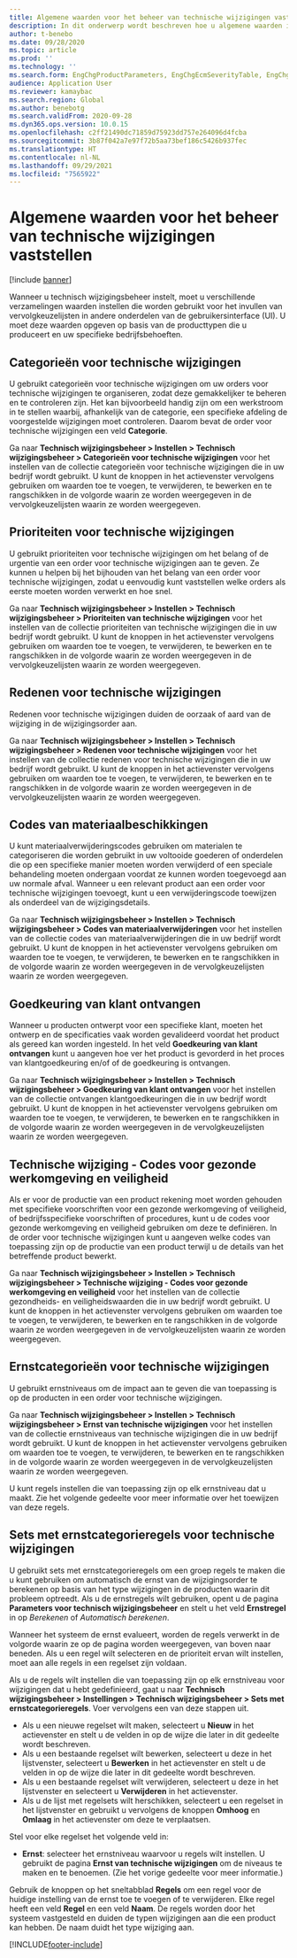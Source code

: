 ```yaml
---
title: Algemene waarden voor het beheer van technische wijzigingen vaststellen
description: In dit onderwerp wordt beschreven hoe u algemene waarden instelt die worden gebruikt voor parameters in verschillende onderdelen van technisch wijzigingsbeheer.
author: t-benebo
ms.date: 09/28/2020
ms.topic: article
ms.prod: ''
ms.technology: ''
ms.search.form: EngChgProductParameters, EngChgEcmSeverityTable, EngChgEcmSeverityRuleSet, EngChgEcmSeverityLookup,EngChgEcmSeverityChart,EngChgEcmRequestSeverityChart,EngChgEcmPriorityTable, EngChgEcmPriorityLookup, EngChgEcmPriorityChart, EngChgEcmMaterialDisposition, EngChgEcmEH
audience: Application User
ms.reviewer: kamaybac
ms.search.region: Global
ms.author: benebotg
ms.search.validFrom: 2020-09-28
ms.dyn365.ops.version: 10.0.15
ms.openlocfilehash: c2ff21490dc71859d75923dd757e264096d4fcba
ms.sourcegitcommit: 3b87f042a7e97f72b5aa73bef186c5426b937fec
ms.translationtype: HT
ms.contentlocale: nl-NL
ms.lasthandoff: 09/29/2021
ms.locfileid: "7565922"
---
```

# <a name="establish-common-values-for-engineering-change-management"></a>Algemene waarden voor het beheer van technische wijzigingen vaststellen

[!include [banner](../includes/banner.md)]

Wanneer u technisch wijzigingsbeheer instelt, moet u verschillende verzamelingen waarden instellen die worden gebruikt voor het invullen van vervolgkeuzelijsten in andere onderdelen van de gebruikersinterface (UI). U moet deze waarden opgeven op basis van de producttypen die u produceert en uw specifieke bedrijfsbehoeften.

## <a name="engineering-change-categories"></a>Categorieën voor technische wijzigingen

U gebruikt categorieën voor technische wijzigingen om uw orders voor technische wijzigingen te organiseren, zodat deze gemakkelijker te beheren en te controleren zijn. Het kan bijvoorbeeld handig zijn om een werkstroom in te stellen waarbij, afhankelijk van de categorie, een specifieke afdeling de voorgestelde wijzigingen moet controleren. Daarom bevat de order voor technische wijzigingen een veld **Categorie**.

Ga naar **Technisch wijzigingsbeheer \> Instellen \> Technisch wijzigingsbeheer \> Categorieën voor technische wijzigingen** voor het instellen van de collectie categorieën voor technische wijzigingen die in uw bedrijf wordt gebruikt. U kunt de knoppen in het actievenster vervolgens gebruiken om waarden toe te voegen, te verwijderen, te bewerken en te rangschikken in de volgorde waarin ze worden weergegeven in de vervolgkeuzelijsten waarin ze worden weergegeven.

## <a name="engineering-change-priorities"></a>Prioriteiten voor technische wijzigingen

U gebruikt prioriteiten voor technische wijzigingen om het belang of de urgentie van een order voor technische wijzigingen aan te geven. Ze kunnen u helpen bij het bijhouden van het belang van een order voor technische wijzigingen, zodat u eenvoudig kunt vaststellen welke orders als eerste moeten worden verwerkt en hoe snel.

Ga naar **Technisch wijzigingsbeheer \> Instellen \> Technisch wijzigingsbeheer \> Prioriteiten van technische wijzigingen** voor het instellen van de collectie prioriteiten van technische wijzigingen die in uw bedrijf wordt gebruikt. U kunt de knoppen in het actievenster vervolgens gebruiken om waarden toe te voegen, te verwijderen, te bewerken en te rangschikken in de volgorde waarin ze worden weergegeven in de vervolgkeuzelijsten waarin ze worden weergegeven.

## <a name="engineering-change-reasons"></a>Redenen voor technische wijzigingen

Redenen voor technische wijzigingen duiden de oorzaak of aard van de wijziging in de wijzigingsorder aan.

Ga naar **Technisch wijzigingsbeheer \> Instellen \> Technisch wijzigingsbeheer \> Redenen voor technische wijzigingen** voor het instellen van de collectie redenen voor technische wijzigingen die in uw bedrijf wordt gebruikt. U kunt de knoppen in het actievenster vervolgens gebruiken om waarden toe te voegen, te verwijderen, te bewerken en te rangschikken in de volgorde waarin ze worden weergegeven in de vervolgkeuzelijsten waarin ze worden weergegeven.

## <a name="material-disposal-codes"></a>Codes van materiaalbeschikkingen

U kunt materiaalverwijderingscodes gebruiken om materialen te categoriseren die worden gebruikt in uw voltooide goederen of onderdelen die op een specifieke manier moeten worden verwijderd of een speciale behandeling moeten ondergaan voordat ze kunnen worden toegevoegd aan uw normale afval. Wanneer u een relevant product aan een order voor technische wijzigingen toevoegt, kunt u een verwijderingscode toewijzen als onderdeel van de wijzigingsdetails.

Ga naar **Technisch wijzigingsbeheer \> Instellen \> Technisch wijzigingsbeheer \> Codes van materiaalverwijderingen** voor het instellen van de collectie codes van materiaalverwijderingen die in uw bedrijf wordt gebruikt. U kunt de knoppen in het actievenster vervolgens gebruiken om waarden toe te voegen, te verwijderen, te bewerken en te rangschikken in de volgorde waarin ze worden weergegeven in de vervolgkeuzelijsten waarin ze worden weergegeven.

## <a name="received-customer-approval"></a>Goedkeuring van klant ontvangen

Wanneer u producten ontwerpt voor een specifieke klant, moeten het ontwerp en de specificaties vaak worden gevalideerd voordat het product als gereed kan worden ingesteld. In het veld **Goedkeuring van klant ontvangen** kunt u aangeven hoe ver het product is gevorderd in het proces van klantgoedkeuring en/of of de goedkeuring is ontvangen.

Ga naar **Technisch wijzigingsbeheer \> Instellen \> Technisch wijzigingsbeheer \> Goedkeuring van klant ontvangen** voor het instellen van de collectie ontvangen klantgoedkeuringen die in uw bedrijf wordt gebruikt. U kunt de knoppen in het actievenster vervolgens gebruiken om waarden toe te voegen, te verwijderen, te bewerken en te rangschikken in de volgorde waarin ze worden weergegeven in de vervolgkeuzelijsten waarin ze worden weergegeven.

## <a name="engineering-change--environmental-health-and-safety-codes"></a>Technische wijziging - Codes voor gezonde werkomgeving en veiligheid

Als er voor de productie van een product rekening moet worden gehouden met specifieke voorschriften voor een gezonde werkomgeving of veiligheid, of bedrijfsspecifieke voorschriften of procedures, kunt u de codes voor gezonde werkomgeving en veiligheid gebruiken om deze te definiëren. In de order voor technische wijzigingen kunt u aangeven welke codes van toepassing zijn op de productie van een product terwijl u de details van het betreffende product bewerkt.

Ga naar **Technisch wijzigingsbeheer \> Instellen \> Technisch wijzigingsbeheer \> Technische wijziging - Codes voor gezonde werkomgeving en veiligheid** voor het instellen van de collectie gezondheids- en veiligheidswaarden die in uw bedrijf wordt gebruikt. U kunt de knoppen in het actievenster vervolgens gebruiken om waarden toe te voegen, te verwijderen, te bewerken en te rangschikken in de volgorde waarin ze worden weergegeven in de vervolgkeuzelijsten waarin ze worden weergegeven.

## <a name="engineering-change-severities"></a>Ernstcategorieën voor technische wijzigingen

U gebruikt ernstniveaus om de impact aan te geven die van toepassing is op de producten in een order voor technische wijzigingen.

Ga naar **Technisch wijzigingsbeheer \> Instellen \> Technisch wijzigingsbeheer \> Ernst van technische wijzigingen** voor het instellen van de collectie ernstniveaus van technische wijzigingen die in uw bedrijf wordt gebruikt. U kunt de knoppen in het actievenster vervolgens gebruiken om waarden toe te voegen, te verwijderen, te bewerken en te rangschikken in de volgorde waarin ze worden weergegeven in de vervolgkeuzelijsten waarin ze worden weergegeven.

U kunt regels instellen die van toepassing zijn op elk ernstniveau dat u maakt. Zie het volgende gedeelte voor meer informatie over het toewijzen van deze regels.

## <a name="engineering-change-severity-rule-sets"></a>Sets met ernstcategorieregels voor technische wijzigingen

U gebruikt sets met ernstcategorieregels om een groep regels te maken die u kunt gebruiken om automatisch de ernst van de wijzigingsorder te berekenen op basis van het type wijzigingen in de producten waarin dit probleem optreedt. Als u de ernstregels wilt gebruiken, opent u de pagina **Parameters voor technisch wijzigingsbeheer** en stelt u het veld **Ernstregel** in op *Berekenen* of *Automatisch berekenen*.

Wanneer het systeem de ernst evalueert, worden de regels verwerkt in de volgorde waarin ze op de pagina worden weergegeven, van boven naar beneden. Als u een regel wilt selecteren en de prioriteit ervan wilt instellen, moet aan alle regels in een regelset zijn voldaan.

Als u de regels wilt instellen die van toepassing zijn op elk ernstniveau voor wijzigingen dat u hebt gedefinieerd, gaat u naar **Technisch wijzigingsbeheer \> Instellingen \> Technisch wijzigingsbeheer \> Sets met ernstcategorieregels**. Voer vervolgens een van deze stappen uit.

- Als u een nieuwe regelset wilt maken, selecteert u **Nieuw** in het actievenster en stelt u de velden in op de wijze die later in dit gedeelte wordt beschreven.
- Als u een bestaande regelset wilt bewerken, selecteert u deze in het lijstvenster, selecteert u **Bewerken** in het actievenster en stelt u de velden in op de wijze die later in dit gedeelte wordt beschreven.
- Als u een bestaande regelset wilt verwijderen, selecteert u deze in het lijstvenster en selecteert u **Verwijderen** in het actievenster.
- Als u de lijst met regelsets wilt herschikken, selecteert u een regelset in het lijstvenster en gebruikt u vervolgens de knoppen **Omhoog** en **Omlaag** in het actievenster om deze te verplaatsen.

Stel voor elke regelset het volgende veld in:

- **Ernst**: selecteer het ernstniveau waarvoor u regels wilt instellen. U gebruikt de pagina **Ernst van technische wijzigingen** om de niveaus te maken en te benoemen. (Zie het vorige gedeelte voor meer informatie.)

Gebruik de knoppen op het sneltabblad **Regels** om een regel voor de huidige instelling van de ernst toe te voegen of te verwijderen. Elke regel heeft een veld **Regel** en een veld **Naam**. De regels worden door het systeem vastgesteld en duiden de typen wijzigingen aan die een product kan hebben. De naam duidt het type wijziging aan.


[!INCLUDE[footer-include](../../includes/footer-banner.md)]